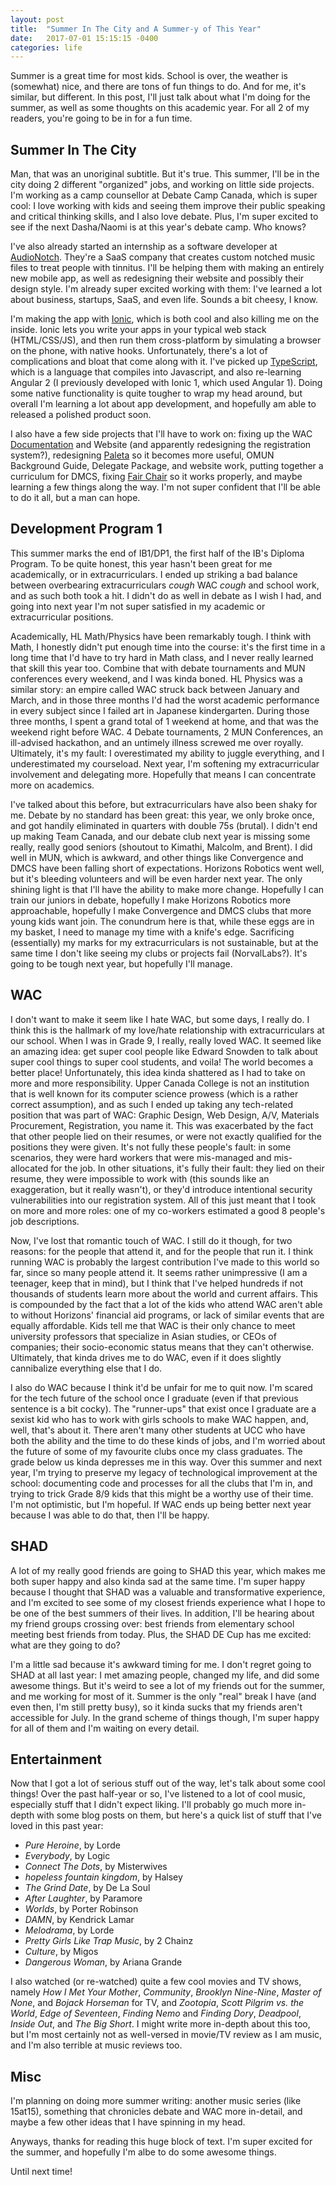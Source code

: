 ```yaml
---
layout: post
title:  "Summer In The City and A Summer-y of This Year"
date:   2017-07-01 15:15:15 -0400
categories: life
---
```


Summer is a great time for most kids. School is over, the weather is (somewhat) nice, and there are tons of fun things to do. And for me, it's similar, but different. In this post, I'll just talk about what I'm doing for the summer, as well as some thoughts on this academic year. For all 2 of my readers, you're going to be in for a fun time.

## Summer In The City

Man, that was an unoriginal subtitle. But it's true. This summer, I'll be in the city doing 2 different "organized" jobs, and working on little side projects. I'm working as a camp counsellor at Debate Camp Canada, which is super cool: I love working with kids and seeing them improve their public speaking and critical thinking skills, and I also love debate. Plus, I'm super excited to see if the next Dasha/Naomi is at this year's debate camp. Who knows?

I've also already started an internship as a software developer at [AudioNotch](http://audionotch.com). They're a SaaS company that creates custom notched music files to treat people with tinnitus. I'll be helping them with making an entirely new mobile app, as well as redesigning their website and possibly their design style. I'm already super excited working with them: I've learned a lot about business, startups, SaaS, and even life. Sounds a bit cheesy, I know.

I'm making the app with [Ionic](https://ionicframework.com), which is both cool and also killing me on the inside. Ionic lets you write your apps in your typical web stack (HTML/CSS/JS), and then run them cross-platform by simulating a browser on the phone, with native hooks. Unfortunately, there's a lot of complications and bloat that come along with it. I've picked up [TypeScript](https://www.typescriptlang.org/), which is a language that compiles into Javascript, and also re-learning Angular 2 (I previously developed with Ionic 1, which used Angular 1). Doing some native functionality is quite tougher to wrap my head around, but overall I'm learning a lot about app development, and hopefully am able to released a polished product soon.

I also have a few side projects that I'll have to work on: fixing up the WAC [Documentation](https://worldaffairsconference.github.io/docs/) and Website (and apparently redesigning the registration system?), redesigning [Paleta](https://matthewwang.me/paleta/) so it becomes more useful, OMUN Background Guide, Delegate Package, and website work, putting together a curriculum for DMCS, fixing [Fair Chair](https://github.com/malsf21/fair-chair) so it works properly, and maybe learning a few things along the way. I'm not super confident that I'll be able to do it all, but a man can hope.

## Development Program 1

This summer marks the end of IB1/DP1, the first half of the IB's Diploma Program. To be quite honest, this year hasn't been great for me academically, or in extracurriculars. I ended up striking a bad balance between overbearing extracurriculars *cough* WAC *cough* and school work, and as such both took a hit. I didn't do as well in debate as I wish I had, and going into next year I'm not super satisfied in my academic or extracurricular positions.

Academically, HL Math/Physics have been remarkably tough. I think with Math, I honestly didn't put enough time into the course: it's the first time in a long time that I'd have to try hard in Math class, and I never really learned that skill this year too. Combine that with debate tournaments and MUN conferences every weekend, and I was kinda boned. HL Physics was a similar story: an empire called WAC struck back between January and March, and in those three months I'd had the worst academic performance in every subject since I failed art in Japanese kindergarten. During those three months, I spent a grand total of 1 weekend at home, and that was the weekend right before WAC. 4 Debate tournaments, 2 MUN Conferences, an ill-advised hackathon, and an untimely illness screwed me over royally. Ultimately, it's my fault: I overestimated my ability to juggle everything, and I underestimated my courseload. Next year, I'm softening my extracurricular involvement and delegating more. Hopefully that means I can concentrate more on academics.

I've talked about this before, but extracurriculars have also been shaky for me. Debate by no standard has been great: this year, we only broke once, and got handily eliminated in quarters with double 75s (brutal). I didn't end up making Team Canada, and our debate club next year is missing some really, really good seniors (shoutout to Kimathi, Malcolm, and Brent). I did well in MUN, which is awkward, and other things like Convergence and DMCS have been falling short of expectations. Horizons Robotics went well, but it's bleeding volunteers and will be even harder next year. The only shining light is that I'll have the ability to make more change. Hopefully I can train our juniors in debate, hopefully I make Horizons Robotics more approachable, hopefully I make Convergence and DMCS clubs that more young kids want join. The conundrum here is that, while these eggs are in my basket, I need to manage my time with a knife's edge. Sacrificing (essentially) my marks for my extracurriculars is not sustainable, but at the same time I don't like seeing my clubs or projects fail (NorvalLabs?). It's going to be tough next year, but hopefully I'll manage.

## WAC

I don't want to make it seem like I hate WAC, but some days, I really do. I think this is the hallmark of my love/hate relationship with extracurriculars at our school. When I was in Grade 9, I really, really loved WAC. It seemed like an amazing idea: get super cool people like Edward Snowden to talk about super cool things to super cool students, and voila! The world becomes a better place! Unfortunately, this idea kinda shattered as I had to take on more and more responsibility. Upper Canada College is not an institution that is well known for its computer science prowess (which is a rather correct assumption), and as such I ended up taking any tech-related position that was part of WAC: Graphic Design, Web Design, A/V, Materials Procurement, Registration, you name it. This was exacerbated by the fact that other people lied on their resumes, or were not exactly qualified for the positions they were given. It's not fully these people's fault: in some scenarios, they were hard workers that were mis-managed and mis-allocated for the job. In other situations, it's fully their fault: they lied on their resume, they were impossible to work with (this sounds like an exaggeration, but it really wasn't), or they'd introduce intentional security vulnerabilities into our registration system. All of this just meant that I took on more and more roles: one of my co-workers estimated a good 8 people's job descriptions.

Now, I've lost that romantic touch of WAC. I still do it though, for two reasons: for the people that attend it, and for the people that run it. I think running WAC is probably the largest contribution I've made to this world so far, since so many people attend it. It seems rather unimpressive (I am a teenager, keep that in mind), but I think that I've helped hundreds if not thousands of students learn more about the world and current affairs. This is compounded by the fact that a lot of the kids who attend WAC aren't able to without Horizons' financial aid programs, or lack of similar events that are equally affordable. Kids tell me that WAC is their only chance to meet university professors that specialize in Asian studies, or CEOs of companies; their socio-economic status means that they can't otherwise. Ultimately, that kinda drives me to do WAC, even if it does slightly cannibalize everything else that I do.

I also do WAC because I think it'd be unfair for me to quit now. I'm scared for the tech future of the school once I graduate (even if that previous sentence is a bit cocky). The "runner-ups" that exist once I graduate are a sexist kid who has to work with girls schools to make WAC happen, and, well, that's about it. There aren't many other students at UCC who have both the ability and the time to do these kinds of jobs, and I'm worried about the future of some of my favourite clubs once my class graduates. The grade below us kinda depresses me in this way. Over this summer and next year, I'm trying to preserve my legacy of technological improvement at the school: documenting code and processes for all the clubs that I'm in, and trying to trick Grade 8/9 kids that this might be a worthy use of their time. I'm not optimistic, but I'm hopeful. If WAC ends up being better next year because I was able to do that, then I'll be happy.

## SHAD

A lot of my really good friends are going to SHAD this year, which makes me both super happy and also kinda sad at the same time. I'm super happy because I thought that SHAD was a valuable and transformative experience, and I'm excited to see some of my closest friends experience what I hope to be one of the best summers of their lives. In addition, I'll be hearing about my friend groups crossing over: best friends from elementary school meeting best friends from today. Plus, the SHAD DE Cup has me excited: what are they going to do?

I'm a little sad because it's awkward timing for me. I don't regret going to SHAD at all last year: I met amazing people, changed my life, and did some awesome things. But it's weird to see a lot of my friends out for the summer, and me working for most of it. Summer is the only "real" break I have (and even then, I'm still pretty busy), so it kinda sucks that my friends aren't accessible for July. In the grand scheme of things though, I'm super happy for all of them and I'm waiting on every detail.

## Entertainment

Now that I got a lot of serious stuff out of the way, let's talk about some cool things! Over the past half-year or so, I've listened to a lot of cool music, especially stuff that I didn't expect liking. I'll probably go much more in-depth with some blog posts on them, but here's a quick list of stuff that I've loved in this past year:

* *Pure Heroine*, by Lorde
* *Everybody*, by Logic
* *Connect The Dots*, by Misterwives
* *hopeless fountain kingdom*, by Halsey
* *The Grind Date*, by De La Soul
* *After Laughter*, by Paramore
* *Worlds*, by Porter Robinson
* *DAMN*, by Kendrick Lamar
* *Melodrama*, by Lorde
* *Pretty Girls Like Trap Music*, by 2 Chainz
* *Culture*, by Migos
* *Dangerous Woman*, by Ariana Grande

I also watched (or re-watched) quite a few cool movies and TV shows, namely *How I Met Your Mother*, *Community*, *Brooklyn Nine-Nine*, *Master of None*, and *Bojack Horseman* for TV, and *Zootopia*, *Scott Pilgrim vs. the World*, *Edge of Seventeen*, *Finding Nemo* and *Finding Dory*, *Deadpool*, *Inside Out*, and *The Big Short*. I might write more in-depth about this too, but I'm most certainly not as well-versed in movie/TV review as I am music, and I'm also terrible at music reviews too.

## Misc

I'm planning on doing more summer writing: another music series (like 15at15), something that chronicles debate and WAC more in-detail, and maybe a few other ideas that I have spinning in my head.

Anyways, thanks for reading this huge block of text. I'm super excited for the summer, and hopefully I'm albe to do some awesome things.

Until next time!
